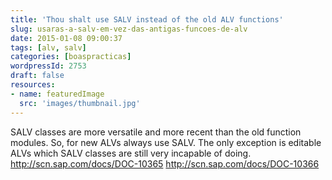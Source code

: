 ```yaml
---
title: 'Thou shalt use SALV instead of the old ALV functions'
slug: usaras-a-salv-em-vez-das-antigas-funcoes-de-alv
date: 2015-01-08 09:00:37
tags: [alv, salv]
categories: [boaspracticas]
wordpressId: 2753
draft: false
resources:
- name: featuredImage
  src: 'images/thumbnail.jpg'
---
```

SALV classes are more versatile and more recent than the old function modules. So, for new ALVs always use SALV. The only exception is editable ALVs which SALV classes are still very incapable of doing.
http://scn.sap.com/docs/DOC-10365
http://scn.sap.com/docs/DOC-10366
